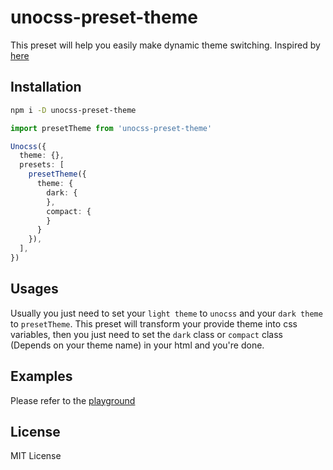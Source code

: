 # unocss-preset-theme

This preset will help you easily make dynamic theme switching. Inspired by [here](https://github.com/unocss/unocss/issues/1390)

## Installation

```bash
npm i -D unocss-preset-theme
```

```ts
import presetTheme from 'unocss-preset-theme'

Unocss({
  theme: {},
  presets: [
    presetTheme({
      theme: {
        dark: {
        },
        compact: {
        }
      }
    }),
  ],
})
```

## Usages

Usually you just need to set your `light theme` to `unocss` and your `dark theme` to `presetTheme`. This preset will transform your provide theme into css variables, then you just need to set the `dark` class or `compact` class (Depends on your theme name) in your html and you're done.

## Examples

Please refer to the [playground](/playground/vite.config.ts) 


## License

MIT License
